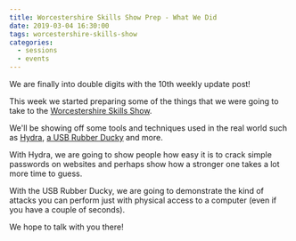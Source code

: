 ```yaml
---
title: Worcestershire Skills Show Prep - What We Did
date: 2019-03-04 16:30:00
tags: worcestershire-skills-show
categories:
  - sessions
  - events
---
```

We are finally into double digits with the 10th weekly update post!

This week we started preparing some of the things that we were going to take to the [Worcestershire Skills Show](https://www.worcestershire.gov.uk/careersportal/homepage/22/worcestershire_skills_show).

We'll be showing off some tools and techniques used in the real world such as [Hydra](https://sectools.org/tool/hydra/), [a USB Rubber Ducky](https://shop.hak5.org/products/usb-rubber-ducky-deluxe) and more.

With Hydra, we are going to show people how easy it is to crack simple passwords on websites and perhaps show how a stronger one takes a lot more time to guess.

With the USB Rubber Ducky, we are going to demonstrate the kind of attacks you can perform just with physical access to a computer (even if you have a couple of seconds).

We hope to talk with you there!